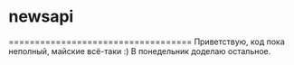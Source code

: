 # newsapi
===================================
Приветствую, код пока неполный, майские всё-таки :)
В понедельник доделаю остальное.